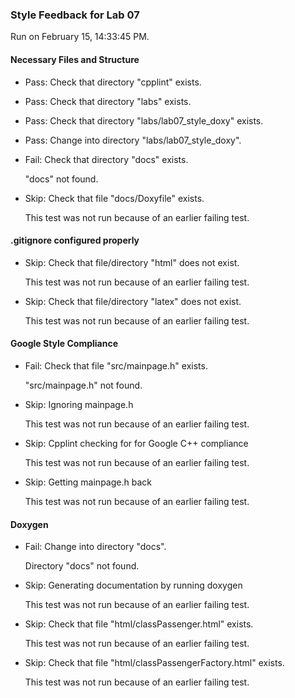 ### Style Feedback for Lab 07

Run on February 15, 14:33:45 PM.


#### Necessary Files and Structure

+ Pass: Check that directory "cpplint" exists.

+ Pass: Check that directory "labs" exists.

+ Pass: Check that directory "labs/lab07_style_doxy" exists.

+ Pass: Change into directory "labs/lab07_style_doxy".

+ Fail: Check that directory "docs" exists.

     "docs" not found.

+ Skip: Check that file "docs/Doxyfile" exists.

  This test was not run because of an earlier failing test.


#### .gitignore configured properly

+ Skip: Check that file/directory "html" does not exist.

  This test was not run because of an earlier failing test.

+ Skip: Check that file/directory "latex" does not exist.

  This test was not run because of an earlier failing test.


#### Google Style Compliance

+ Fail: Check that file "src/mainpage.h" exists.

     "src/mainpage.h" not found.

+ Skip: Ignoring mainpage.h

  This test was not run because of an earlier failing test.

+ Skip: Cpplint checking for for Google C++ compliance

  This test was not run because of an earlier failing test.

+ Skip: Getting mainpage.h back

  This test was not run because of an earlier failing test.


#### Doxygen

+ Fail: Change into directory "docs".

     Directory "docs" not found.

+ Skip: Generating documentation by running doxygen

  This test was not run because of an earlier failing test.

+ Skip: Check that file "html/classPassenger.html" exists.

  This test was not run because of an earlier failing test.

+ Skip: Check that file "html/classPassengerFactory.html" exists.

  This test was not run because of an earlier failing test.

